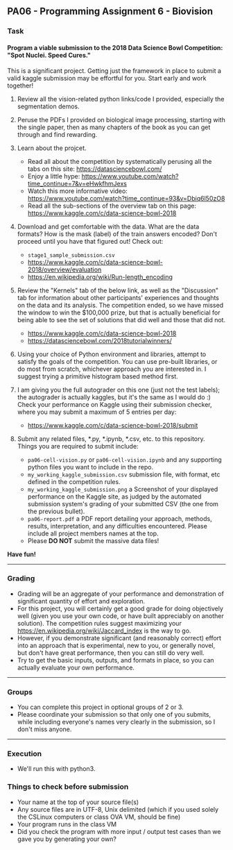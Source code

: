 ## PA06 - Programming Assignment 6 - Biovision

### Task

#### Program a viable submission to the 2018 Data Science Bowl Competition: "Spot Nuclei. Speed Cures." 

This is a significant project. Getting just the framework in place to submit a valid kaggle submission may be effortful for you. Start early and work together! 

1. Review all the vision-related python links/code I provided, especially the segmentation demos.

2. Peruse the PDFs I provided on biological image processing, starting with the single paper, then as many chapters of the book as you can get through and find rewarding.

3. Learn about the projcet.
    * Read all about the competition by systematically perusing all the tabs on this site:
    https://datasciencebowl.com/
    * Enjoy a little hype:
    https://www.youtube.com/watch?time_continue=7&v=eHwkfhmJexs
    * Watch this more informative video:
    https://www.youtube.com/watch?time_continue=93&v=Dbiq6l50zO8
    * Read all the sub-sections of the overview tab on this page:
    https://www.kaggle.com/c/data-science-bowl-2018

4. Download and get comfortable with the data. What are the data formats? How is the mask (label) of the train answers encoded? Don't proceed until you have that figured out! Check out:
    * `stage1_sample_submission.csv`
    * https://www.kaggle.com/c/data-science-bowl-2018/overview/evaluation
    * https://en.wikipedia.org/wiki/Run-length_encoding

5. Review the "Kernels" tab of the below link, as well as the "Discussion" tab for information about other participants' experiences and thoughts on the data and its analysis. 
The competition ended, so we have missed the window to win the $100,000 prize, but that is actually beneficial for being able to see the set of solutions that did well and those that did not. 
    * https://www.kaggle.com/c/data-science-bowl-2018
    * https://datasciencebowl.com/2018tutorialwinners/

6. Using your choice of Python environment and libraries, attempt to satisfy the goals of the competition. 
You can use pre-built libraries, or do most from scratch, whichever approach you are interested in.
I suggest trying a primitive histogram based method first.

7. I am giving you the full autograder on this one (just not the test labels); the autograder is actually kaggles, but it's the same as I would do :)
Check your performance on Kaggle using their submission checker, where you may submit a maximum of 5 entries per day:
    * https://www.kaggle.com/c/data-science-bowl-2018/submit 

8. Submit any related files, *.py, *.ipynb, *.csv, etc. to this repository.
Things you are required to submit include:
    * `pa06-cell-vision.py` or `pa06-cell-vision.ipynb` and any supporting python files you want to include in the repo.
    * `my_working_kaggle_submission.csv` submission file, with format, etc defined in the competition rules.
    * `my_working_kaggle_submission.png` a Screenshot of your displayed performance on the Kaggle site, as judged by the automated submission system's grading of your submitted CSV (the one from the previous bullet).
    * `pa06-report.pdf` a PDF report detailing your approach, methods, results, interpretation, and any difficulties encountered. Please include all project members names at the top.
    * Please **DO NOT** submit the massive data files!

**Have fun!**

------


### Grading

* Grading will be an aggregate of your performance and demonstration of significant quantity of effort and exploration.
* For this project, you will certainly get a good grade for doing objectively well (given you use your own code, or have built appreciably on another solution).
The competition rules suggest maximizing your https://en.wikipedia.org/wiki/Jaccard_index is the way to go.
* However, if you demonstrate significant (and reasonably correct) effort into an approach that is experimental, new to you, or generally novel, but don't have great performance, then you can still do very well.  
* Try to get the basic inputs, outputs, and formats in place, so you can actually evaluate your own performance.

------

### Groups

* You can complete this project in optional groups of 2 or 3. 
* Please coordinate your submission so that only one of you submits, while including everyone's names very clearly in the submission, so I don't miss anyone.

------

### Execution
* We'll run this with python3.

### Things to check before submission
* Your name at the top of your source file(s)
* Any source files are in UTF-8, Unix delimited (which if you used solely the CSLinux computers or class OVA VM, should be fine)
* Your program runs in the class VM
* Did you check the program with more input / output test cases than we gave you by generating your own?

